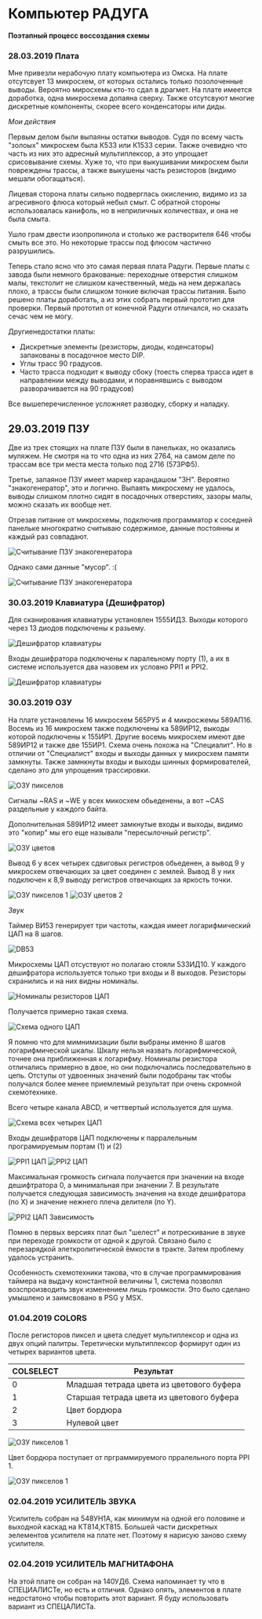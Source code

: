 # Компьютер РАДУГА
**Поэтапный процесс воссоздания схемы**

### 28.03.2019 Плата

Мне привезли нерабочую плату компьютера из Омска. На плате отсутсвует 13 микросхем, от которых остались только позолоченные выводы. Вероятно миросхемы кто-то сдал в драгмет. На плате имеется доработка, одна микросхема допаяна сверху. Также отсутсвуют многие дискретные компоненты, скорее всего конденсаторы или диды. 

*Мои действия* 

Первым делом были выпаяны остатки выводов. Судя по всему часть "золоых" микросхем была К533 или К1533 серии. Также очевидно что часть из них это адресный мультиплексор, а это упрощает срисовывание схемы. Хуже то, что при выкушивании микросхем были повреждены трассы, а также выкушены часть резисторов (видимо мешали обогащаться).

Лицевая сторона платы сильно подверглась окислению, видимо из за агресивного флюса который небыл смыт. С обратной стороны использовалась канифоль, но в неприличных количествах, и она не была смыта. 

Ушло грам двести изопропинола и столько же растворителя 646 чтобы смыть все это. Но некоторые трассы под флюсом частично разрушились.

Теперь стало ясно что это самая первая плата Радуги. Первые платы с завода были немного бракованые: переходные отверстия слишком малы, текстолит не слишком качественный, медь на нем держалась плохо, а трассы были слишком тонкие включая трассы питания. Было решено платы доработать, а из этих собрать первый прототип для проверки. Первый прототип от конечной Радуги отличался, но сказать сечас чем не могу.

Другиенедостатки платы:

- Дискретные элементы (резисторы, диоды, коденсаторы) запакованы в посадочное место DIP.
- Углы трасс 90 градусов.
- Часто трасса подходит к выводу сбоку (тоесть сперва трасса идет в направлении между выводами, и поравнявшись с выводом разворачивается на 90 градусов)

Все вышеперечисленное усложняет разводку, сборку и наладку.

## 29.03.2019 ПЗУ

Две из трех стоящих на плате ПЗУ были в панельках, но оказались муляжем. Не смотря на то что одна из них 2764, на самом деле по трассам все три места места только под 2716 (573РФ5). 

Третье, запаяное ПЗУ имеет маркер карандашом "ЗН". Вероятно "знакогенератор", это и логично. Выпаять микросхему не удалось, выводы слишком плотно сидят в посадочных отверстиях, зазоры малы, можно сказать их вообще нет. 

Отрезав питание от микросхемы, подключив программатор к соседней панельке многократно считываю содержимое, данные постоянны и каждый раз совпадают. 

![Считывание ПЗУ знакогенератора](../images/reading_rom.jpg)

Однако сами данные "мусор". :(  

![Считывание ПЗУ знакогенератора](../rom/reading_garbage.png)

### 30.03.2019 Клавиатура (Дешифратор)

Для сканирования клавиатуры установлен 1555ИД3. Выходы которого через 13 диодов подключены к разьему. 

![Дешифратор клавиатуры](../images/keyboard_dc_1.png)

Входы дешифратора подключены к паралеьному порту (1), а их в системе используется два назовем их условно PPI1 и PPI2.

![Дешифратор клавиатуры](../images/keyboard_dc_2.png)

### 30.03.2019 ОЗУ

На плате установлены 16 микросхем 565РУ5 и 4 микросжемы 589АП16. Восемь из 16 микросхем также подключены ка 589ИР12, выкоды которой подключены к 155ИР1. Другие восемь микросхем имеют две 589ИР12 и также две 155ИР1. Схема очень похожа на "Специалит". Но в отличии от "Специалист" входы и выходы данных у микросхем памяти замкнуты. Также замнкнуты входы и выходы шинных формирователей, сделано это для упрощения трассировки.

![ОЗУ пикселов](../images/dram_pixels_1.png)

Сигналы ~RAS и ~WE у всех микосхем обьеденены, а вот ~CAS раздельные у каждого байта.

Дополнительная 589ИР12 имеет замкнутые входы и выходы, видимо это "копир" мы его еще называли "пересылочный регистр".

![ОЗУ цветов](../images/dram_colors_1.png)

Вывод 6 у всех четырех сдвиговых регистров обьеденен, а вывод 9 у микросхем отвечающих за цвет соединен с землей. Вывод 8 у них подключен к 8,9 выводу регистров отвечающих за яркость точки.

![ОЗУ пикселов 1](../images/dram_pixels_2.png)
![ОЗУ цветов 2](../images/dram_colors_2.png)

*Звук*

Таймер ВИ53 генерирует три частоты, каждая имеет логарифмический ЦАП на 8 шагов. 

![DB53](../images/volume_dac_1.png)

Микросхемы ЦАП отсуствуют но полагаю стояли 533ИД10. У каждого дешифратора используется только три входы и 8 выходов. Резисторы схранились и на них видны номиналы.

![Номиналы резисторов ЦАП](../images/audio_dac.jpg)

Получается примерно такая схема.

![Схема одного ЦАП](../images/volume_dac_2.png)

Я помню что для мимнимизации были выбраны именно 8 шагов логарифмической шкалы. Шкалу нельзя назвать логарифмической, точнее она приближенная к логарифму. Номиналы резистора отличались примерно в двое, но они подключались последовательно в цепь. Отступы от удвоенных значений были подобраны так чтобы получался более менее приемлемый результат при очень скромной схемотехнике.

Всего четыре канала ABCD, и четтвертый используется для шума.

![Схема всех четырех ЦАП](../images/volume_dac_3.png)

Входы дешифраторв ЦАП подключены к парралельным програмируемым портам (1) и (2)

![PPI1 ЦАП](../images/volume_dac_4.png)
![PPI2 ЦАП](../images/volume_dac_5.png)

Максимальная громкость сигнала получается при значении на входе дешифтратора 0, а минимальная при значении 7.
В результате получается следующая зависимость значения на входе дешифратора (по X) и значение нежнего плеча делителя (по Y).

![PPI2 ЦАП Зависимость](../images/volume_dac_7.png)

Помню в первых версиях плат был "шелест" и потрескивание в звуке при переходе громкости от одной к другой. Связано было с перезарядкой элеткролитической ёмкости в тракте. Затем проблему удалось устранить. 

Особенность схемотехники такова, что в случае программирования таймера на выдачу константной величины 1, система позволял возспроизводить звук изменением лишь громкости. Это было сделано умышлено и заимсвовано в PSG у MSX.

### 01.04.2019 COLORS

После регисторов пиксел и цвета следует мультиплексор и одна из двух опций палитры. Теретически мультиплексор формирут один из четырех вариантов цвета.

| COLSELECT | Результат |
|-----------|-----------|
| 0 | Младшая тетрада цвета из цветового буфера |
| 1 | Старшая тетрада цвета из цветового буфера |
| 2 | Цвет бордюра |
| 3 | Нулевой цвет |

![ОЗУ пикселов 1](../images/dram_colors_3.png)

Цвет бордюра поступает от прграммируемого прралельного порта PPI 1. 

![ОЗУ пикселов 1](../images/dram_colors_4.png)

### 02.04.2019 УСИЛИТЕЛЬ ЗВУКА

Усилитель собран на 548УН1А, как минимум на одной его половине и выходной каскад на КТ814,КТ815. Большей части дискретных эелементов усилителя на плате нет. Поэтому я нарисую заново схему усилителя. 

### 02.04.2019 УСИЛИТЕЛЬ МАГНИТАФОНА

На этой плате он собран на 140УД6. Схема напоминает ту что в СПЕЦИАЛИСТе, но есть и отличия. Однако опять, элементов в плате недостатоно чтобы повторить этот вариант. Я буду использовать вариант из СПЕЦАЛИСТа.
  

